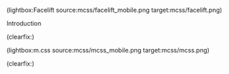 <!--
Title: A lean facelift
Author: Jacob Moen
Date: 2017/11/01 11:53
Datetime: 2017-11-01
Description: My site has gotten even leaner and cleaner after I switched to using m.css
View: post
ogimage: mcss/facelift.jpg
thumb: mcss/facelift_custom.png
Keywords: css, site, theming
Tags: site, theming, css
blogpost: true
published: false
-->
(lightbox:Facelift source:mcss/facelift_mobile.png target:mcss/facelift.png)

Introduction

(clearfix:)

(lightbox:m.css source:mcss/mcss_mobile.png target:mcss/mcss.png)

(clearfix:)
